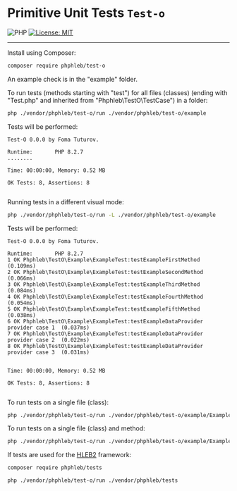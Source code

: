 Primitive Unit Tests `Test-o`
=====================

![PHP](https://img.shields.io/badge/PHP-^8.2-blue) [![License: MIT](https://img.shields.io/badge/License-MIT%20(Free)-brightgreen.svg)](https://github.com/phphleb/hleb/blob/master/LICENSE)

_____________________

 Install using Composer:
 ```bash
composer require phphleb/test-o
 ```

An example check is in the "example" folder.

To run tests (methods starting with "test") for all files (classes)
(ending with "Test.php" and inherited from "Phphleb\TestO\TestCase") in a folder:

 ```bash
php ./vendor/phphleb/test-o/run ./vendor/phphleb/test-o/example
 ```
Tests will be performed:
```text
Test-O 0.0.0 by Foma Tuturov.

Runtime:       PHP 8.2.7
........

Time: 00:00:00, Memory: 0.52 MB

OK Tests: 8, Assertions: 8


```

Running tests in a different visual mode:
 ```bash
php ./vendor/phphleb/test-o/run -L ./vendor/phphleb/test-o/example
 ```
Tests will be performed:
```text
Test-O 0.0.0 by Foma Tuturov.

Runtime:       PHP 8.2.7
1 OK Phphleb\TestO\Example\ExampleTest:testExampleFirstMethod (0.109ms)
2 OK Phphleb\TestO\Example\ExampleTest:testExampleSecondMethod (0.066ms)
3 OK Phphleb\TestO\Example\ExampleTest:testExampleThirdMethod (0.084ms)
4 OK Phphleb\TestO\Example\ExampleTest:testExampleFourthMethod (0.054ms)
5 OK Phphleb\TestO\Example\ExampleTest:testExampleFifthMethod (0.038ms)
6 OK Phphleb\TestO\Example\ExampleTest:testExampleDataProvider provider case 1  (0.037ms)
7 OK Phphleb\TestO\Example\ExampleTest:testExampleDataProvider provider case 2  (0.022ms)
8 OK Phphleb\TestO\Example\ExampleTest:testExampleDataProvider provider case 3  (0.031ms)


Time: 00:00:00, Memory: 0.52 MB

OK Tests: 8, Assertions: 8


```

To run tests on a single file (class):

 ```bash
php ./vendor/phphleb/test-o/run ./vendor/phphleb/test-o/example/ExampleTest.php
 ```

To run tests on a single file (class) and method:

 ```bash
php ./vendor/phphleb/test-o/run ./vendor/phphleb/test-o/example/ExampleTest.php:testExampleFirstMethod
 ```

If tests are used for the [HLEB2](https://github.com/phphleb/hleb) framework:

 ```bash
composer require phphleb/tests
 ```
 ```bash
php ./vendor/phphleb/test-o/run ./vendor/phphleb/tests
 ```
